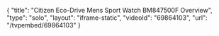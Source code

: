 {
    "title": "Citizen Eco-Drive Mens Sport Watch BM847500F Overview",
    "type": "solo",
    "layout": "iframe-static",
    "videoId": "69864103",
    "url": "\/tvpembed\/69864103"
}